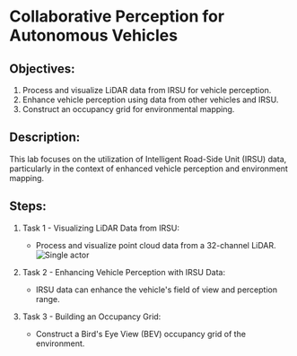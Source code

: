 
# Collaborative Perception for Autonomous Vehicles

## Objectives:
1. Process and visualize LiDAR data from IRSU for vehicle perception.
2. Enhance vehicle perception using data from other vehicles and IRSU.
3. Construct an occupancy grid for environmental mapping.

## Description:
This lab focuses on the utilization of Intelligent Road-Side Unit (IRSU) data, particularly in the context of enhanced vehicle perception and environment mapping.

## Steps:
1. Task 1 - Visualizing LiDAR Data from IRSU:
   - Process and visualize point cloud data from a 32-channel LiDAR.
     ![Single actor](Comperative_perception/Single_vehicle.png)

2. Task 2 - Enhancing Vehicle Perception with IRSU Data:
   - IRSU data can enhance the vehicle's field of view and perception range.

3. Task 3 - Building an Occupancy Grid:
   - Construct a Bird's Eye View (BEV) occupancy grid of the environment.

